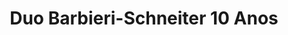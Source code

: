 ---
layout: album
title: Duo Barbieri-Schneiter 10 Anos

titulo: Duo Barbieri-Schneiter 10 Anos
artista: Duo Barbieri-Schneiter
ano: 1997
capa: /assets/images/albuns/duo-barbieri-schneiter-10-anos.jpg
faixas:
- nome: "ANTONIO VIVALDI – Concerto em Ré Maior"
  subfaixas:
  - nome: "Allegro Giusto"
    num: "01"
    tempo: "3:53"
  - nome: "Largo"
    num: "02"
    tempo: "4:04"
  - nome: "Allegro"
    num: "03"
    tempo: "2:06"
- nome: "DOMENICO SCARLATTI"
  subfaixas:
  - nome: "Sonata L.103"
    num: "04"
    tempo: "5:36"
  - nome: "Sonata L.118"
    num: "05"
    tempo: "7:15"
  - nome: "Sonata L.487"
    num: "06"
    tempo: "2:49"
- nome: "LUIS CARLOS BARBIERI – Interiores, Luz e Bel"
  subfaixas:
  - nome: "Interiores"
    num: "07 "
    tempo: "2:37"
  - nome: "Luz"
    num: "08"
    tempo: "2:05"
  - nome: "Bel"
    num: "09"
    tempo: "1:52"
- nome: "FRED SCHNEITER"
  subfaixas:
  - nome: "Fantasia 521 (Homenagem a Ary Barroso)"
    num: "10 "
    tempo: "5:44"
- nome: "ASTRO PIAZZOLLA"
  subfaixas:
  - nome: "Tango del Angel"
    num: "11"
    tempo: "3:33"
  - nome: "La Muerte del Angel"
    num: "12"
    tempo: "2:01" 
---